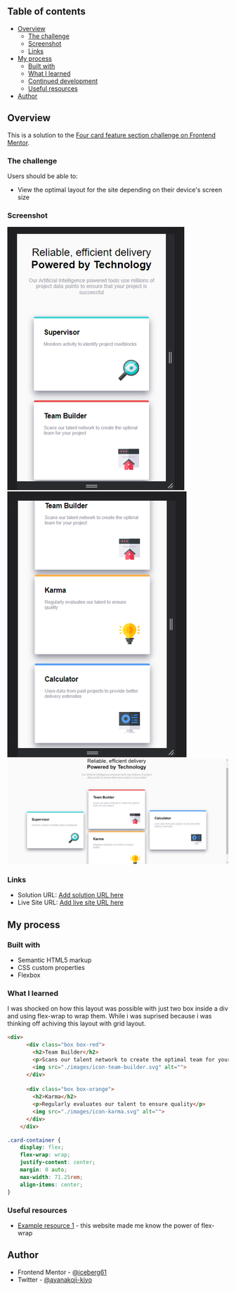 ## Table of contents

- [Overview](#overview)
  - [The challenge](#the-challenge)
  - [Screenshot](#screenshot)
  - [Links](#links)
- [My process](#my-process)
  - [Built with](#built-with)
  - [What I learned](#what-i-learned)
  - [Continued development](#continued-development)
  - [Useful resources](#useful-resources)
- [Author](#author)

## Overview
This is a solution to the [Four card feature section challenge on Frontend Mentor](https://www.frontendmentor.io/challenges/four-card-feature-section-weK1eFYK).
### The challenge

Users should be able to:

- View the optimal layout for the site depending on their device's screen size

### Screenshot

![](./screenshot/Screenshot_20230410_123338.png)
![](./screenshot/Screenshot_20230410_123355.png)
![](./screenshot/Screenshot_20230410_123430.png)


### Links

- Solution URL: [Add solution URL here](https://www.frontendmentor.io/challenges/four-card-feature-section-weK1eFYK/hub)
- Live Site URL: [Add live site URL here](https://iceberg61.github.io/four-card-feature-section-master/)

## My process

### Built with

- Semantic HTML5 markup
- CSS custom properties
- Flexbox


### What I learned

I was shocked on how this layout was possible with just two box inside a div and using flex-wrap to wrap them.
While i was suprised because i was thinking off achiving this layout with grid layout.

```html
<div>
      <div class="box box-red">
        <h2>Team Builder</h2>
        <p>Scans our talent network to create the optimal team for your project</p>
        <img src="./images/icon-team-builder.svg" alt="">
      </div>
  
      <div class="box box-orange">
        <h2>Karma</h2>
        <p>Regularly evaluates our talent to ensure quality</p>
        <img src="./images/icon-karma.svg" alt="">
      </div>
    </div>
```
```css
.card-container {
    display: flex;
    flex-wrap: wrap;
    justify-content: center;
    margin: 0 auto;
    max-width: 71.25rem;
    align-items: center;
}
```


### Useful resources

- [Example resource 1](https://codesandbox.io/s/5g904) - this website made me know the power of flex-wrap


## Author
- Frontend Mentor - [@iceberg61](https://www.frontendmentor.io/profile/iceberg61)
- Twitter - [@ayanakoji-kiyo](https://www.twitter.com/ayanakoji-kiyo)
